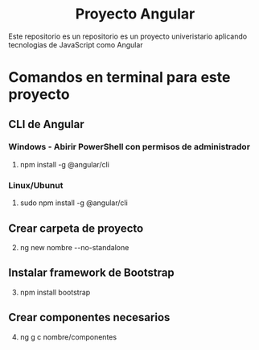 <center><h1>Proyecto Angular</h1></center>

Este repositorio es un repositorio es un proyecto univeristario aplicando tecnologias de JavaScript como Angular 

# Comandos en terminal para este proyecto
## CLI de Angular
### Windows - Abirir PowerShell con permisos de administrador
1. npm install -g @angular/cli

### Linux/Ubunut 
1. sudo npm install -g @angular/cli


## Crear carpeta de proyecto
2. ng new nombre --no-standalone

## Instalar framework de Bootstrap
3. npm install bootstrap

## Crear componentes necesarios
4. ng g c nombre/componentes


